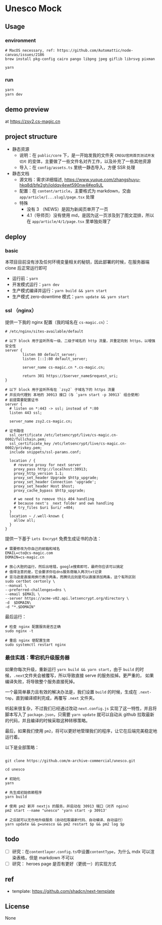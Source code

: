 # Unesco Mock

## Usage

### environment

```shell
# MacOS necessary, ref: https://github.com/Automattic/node-canvas/issues/2186
brew install pkg-config cairo pango libpng jpeg giflib librsvg pixman

yarn
```

### run

```bash
yarn
yarn dev
```

## demo preview

at https://zsy2.cs-magic.cn

## project structure

- 静态资源
  - 说明：在 `public/core` 下，是一开始发我的文件夹 `CREGU官网首页测试开发切片` 的变体，主要做了一些文件名对齐工作，以及补充了一些其他资源
  - 导入：在 `config/assets.ts` 里统一静态导入，方便 SSR 处理
- 静态文档
  - 源文档：需求详细描述, https://www.yuque.com/zhangshuyu-hkq8d/bfe2gh/ioldqv4ewt590nw4#eq9JL
  - 配置：在 `content/article`，主要格式为 markdown，交由 `app/article/[...slug]/page.tsx` 处理
  - 特殊
    - 没有 3 （NEWS）是因为新闻页单开了一页
    - 4.1（导师页）没有使用 md，是因为这一页涉及到了图文混排，所以在 `app/article/4/1/page.tsx` 里单独处理了

## deploy

### basic

本项目目前没有涉及任何环境变量相关的秘钥，因此部署的时候，在服务器端 clone 后正常运行即可

- 运行前：`yarn`
- 开发模式运行：`yarn dev`
- 生产模式编译并运行：`yarn build && yarn start`
- 生产模式 zero-downtime 模式：`yarn update && yarn start`

### ssl （nginx）

提供一下我的 nginx 配置（我的域名在 `cs-magic.cn`）：

```shell
# /etc/nginx/sites-available/default

# 以下 block 用于监听所有一级、二级子域名的 http 流量，并重定向到 https，以增强安全性
server {
        listen 80 default_server;
        listen [::]:80 default_server;

        server_name cs-magic.cn *.cs-magic.cn;

        return 301 https://$server_name$request_uri;
}

# 以下 block 用于监听所有在 `zsy2` 子域名下的 https 流量
# 并反向代理到 本地的 30913 接口（与 `yarn start -p 30913` 组合使用）
# 前提需要配置证书
server {
  # listen on *:443 -> ssl; instead of *:80
  listen 443 ssl;

  server_name zsy2.cs-magic.cn;

# 证书路径
  ssl_certificate /etc/letsencrypt/live/cs-magic.cn-0002/fullchain.pem;
  ssl_certificate_key /etc/letsencrypt/live/cs-magic.cn-0002/privkey.pem;
  include snippets/ssl-params.conf;

  location / {
    # reverse proxy for next server
    proxy_pass http://localhost:30913;
    proxy_http_version 1.1;
    proxy_set_header Upgrade $http_upgrade;
    proxy_set_header Connection 'upgrade';
    proxy_set_header Host $host;
    proxy_cache_bypass $http_upgrade;

    # we need to remove this 404 handling
    # because next's _next folder and own handling
    # try_files $uri $uri/ =404;
  }
  location ~ /.well-known {
    allow all;
  }
}
```

提供一下基于 `Lets Encrypt` 免费生成证书的办法：

```shell
# 需要修改为你自己的邮箱和域名
EMAIL=cto@cs-magic.com
DOMAIN=cs-magic.cn

# 放心大胆的运行，然后出啥错，google搜索即可，最终你应该可以搞定
# 值得注意的是，它会要求你在dns服务商输入两次txt记录
# 亚马逊是直接用换行表示两条，而腾讯云则是可以直接添加两条，这个有所区别
sudo certbot certonly \
--manual \
--preferred-challenges=dns \
--email $EMAIL \
--server https://acme-v02.api.letsencrypt.org/directory \
-d  $DOMAIN\
-d "*.$DOMAIN"
```

最后运行：

```shell
# 检查 nginx 配置服务是否正确
sudo nginx -t

# 重启 nginx 使配置生效
sudo systemctl restart nginx
```

### 最佳实践：零宕机升级服务器

如果你每次升级，重新运行 `yarn build && yarn start`，由于 `build` 的时候，`.next`文件夹会被覆写，所以导致直接 serve 的服务挂掉。更严重的， 如果编译失败，将导致整个服务直接死掉。

一个最简单暴力且有效的解决办法是，我们设置 `build` 的时候，生成在 `.next-tmp`，直到编译顺利完成，再覆写 `.next` 文件夹。

听起来很复杂，不过我们已经通过改动 `next.config.js` 实现了这一特性，并且将脚本写入了 `package.json`，只需要 `yarn update` 就可以自动从 github 拉取最新的代码，并且编译的时候采取这种转移策略。

最后，如果我们使用 `pm2`，将可以更好地管理我们的程序，让它在后端完美稳定地运行着。

以下是全部策略：


```shell

git clone https://github.com/m-archive-commercial/unesco.git

cd unesco

# 初始化
yarn

# 先生成初始依赖程序
yarn build

# 使用 pm2 新开 nextjs 的服务，并启动在 30913 端口（对齐 nginx）
pm2 start --name "unesco" 'yarn start -p 30913'

# 之后就可以无伤地升级服务（自动拉取最新代码、自动编译、自动运行）
yarn update && p=unesco && pm2 restart $p && pm2 log $p
```

## todo

- [ ] 研究：在`contentlayer.config.ts`中设置`contentType`，为什么 mdx 可以渲染表格，但是 markdown 不可以
- [ ] 研究： heroes page 是否有更好（更统一）的实现方式

## ref

- template: https://github.com/shadcn/next-template

## License

None
